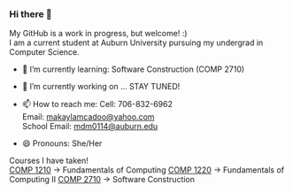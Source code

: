 ### Hi there 👋 
My GitHub is a work in progress, but welcome! :)                                                                                                           
I am a current student at Auburn University pursuing my undergrad in Computer Science.

- 🌱 I’m currently learning: Software Construction (COMP 2710)
-  🔭 I’m currently working on ... STAY TUNED!

- 📫 How to reach me: Cell: 706-832-6962                                                                                                                   
                      Email: makaylamcadoo@yahoo.com                                                                                                       
                      School Email: mdm0114@auburn.edu
- 😄 Pronouns: She/Her
 
Courses I have taken!                                                                                                                                       
[COMP 1210](https://github.com/makaylamcadoo/COMP-1210-Fundamentals-of-Computing) -> Fundamentals of Computing
[COMP 1220](https://github.com/makaylamcadoo/COMP-2210-Fundamental-of-Computing-II) -> Fundamentals of Computing II
[COMP 2710](https://github.com/makaylamcadoo/COMP2710-Software-Construction) -> Software Construction      

<!--
**makaylamcadoo/makaylamcadoo** is a ✨ _special_ ✨ repository because its `README.md` (this file) appears on your GitHub profile.

Here are some ideas to get you started:

- 🔭 I’m currently working on ...

- 👯 I’m looking to collaborate on ...
- 🤔 I’m looking for help with ...
- 💬 Ask me about ...

- ⚡ Fun fact: ...
-->
